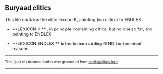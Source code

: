 

## Buryaad clitics

This file contains the clitic lexicon K, pointing (via clitics) to ENDLEX

* **LEXICON K  ** , in principle containing clitics, but no one so far, and pointing to ENDLEX

* **LEXICON ENDLEX ** is the lexicon adding ^END, for technical reasons.

* * *

<small>This (part of) documentation was generated from [src/fst/clitics.lexc](https://github.com/giellalt/lang-bxr/blob/main/src/fst/clitics.lexc)</small>

---

